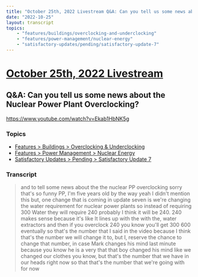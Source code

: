 ```yaml
---
title: "October 25th, 2022 Livestream Q&A: Can you tell us some news about the Nuclear Power Plant Overclocking?"
date: "2022-10-25"
layout: transcript
topics:
    - "features/buildings/overclocking-and-underclocking"
    - "features/power-management/nuclear-energy"
    - "satisfactory-updates/pending/satisfactory-update-7"
---
```

# [October 25th, 2022 Livestream](../2022-10-25.md)
## Q&A: Can you tell us some news about the Nuclear Power Plant Overclocking?
https://www.youtube.com/watch?v=Ekab1HbNK5g

### Topics
* [Features > Buildings > Overclocking & Underclocking](../topics/features/buildings/overclocking-and-underclocking.md)
* [Features > Power Management > Nuclear Energy](../topics/features/power-management/nuclear-energy.md)
* [Satisfactory Updates > Pending > Satisfactory Update 7](../topics/satisfactory-updates/pending/satisfactory-update-7.md)

### Transcript

> and to tell some news about the the nuclear PP overclocking sorry that's so funny PP, I'm five years old by the way yeah I didn't mention this but, one change that is coming in update seven is we're changing the water requirement for nuclear power plants so instead of requiring 300 Water they will require 240 probably I think it will be 240. 240 makes sense because it's like It lines up with the with the, water extractors and then if you overclock 240 you know you'll get 300 600 eventually so that's the number that I said in the video because I think that's the number we will change it to, but I, reserve the chance to change that number, in case Mark changes his mind last minute because you know he is a very that that boy changed his mind like we changed our clothes you know, but that's the number that we have in our heads right now so that that's the number that we're going with for now
